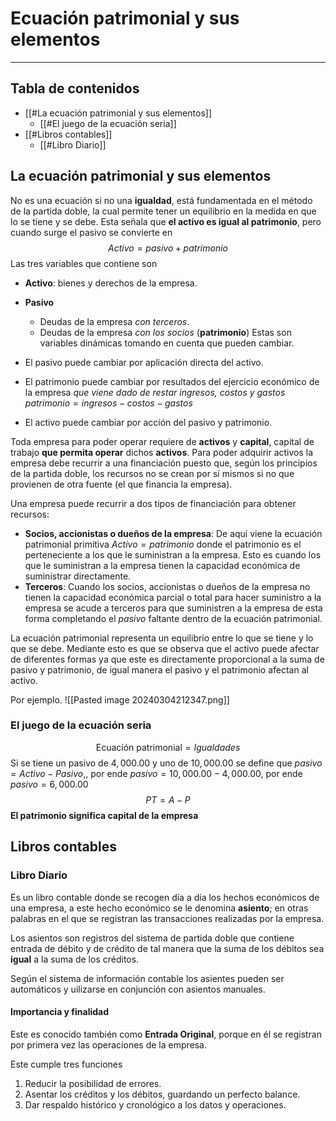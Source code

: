 # Ecuación patrimonial y sus elementos
---
## Tabla de contenidos
- [[#La ecuación patrimonial y sus elementos]]
	- [[#El juego de la ecuación seria]]
- [[#Libros contables]]
	- [[#Libro Diario]]

> <div style="page-break-after: always;"></div>
## La ecuación patrimonial y sus elementos
No es una ecuación si no una **igualdad**, está fundamentada en el método de la partida doble, la cual permite tener un equilibrio en la medida en que lo se tiene y se debe.
Esta señala que **el activo es igual al patrimonio**, pero cuando surge el pasivo se convierte en
$$
Activo = pasivo + patrimonio
$$
Las tres variables que contiene son
- **Activo**: bienes y derechos de la empresa.
- **Pasivo**
	- Deudas de la empresa *con terceros*.
	- Deudas de la empresa *con los socios* (**patrimonio**)
Estas son variables dinámicas tomando en cuenta que pueden cambiar.

- El pasivo puede cambiar por aplicación directa del activo.
- El patrimonio puede cambiar por resultados del ejercicio económico de la empresa *que viene dado de restar ingresos, costos y gastos* $patrimonio=ingresos-costos-gastos$
- El activo puede cambiar por acción del pasivo y patrimonio.

Toda empresa para poder operar requiere de **activos** y **capital**, capital de trabajo **que permita operar** dichos **activos**. Para poder adquirir activos la empresa debe recurrir a una financiación puesto que, según los principios de la partida doble, los recursos no se crean por sí mismos si no que provienen de otra fuente (el que financia la empresa).

Una empresa puede recurrir a dos tipos de financiación para obtener recursos:
- **Socios, accionistas o dueños de la empresa**: De aquí viene la ecuación patrimonial primitiva $Activo = patrimonio$ donde el patrimonio es el perteneciente a los que le suministran a la empresa. Esto es cuando los que le suministran a la empresa tienen la capacidad económica de suministrar directamente.
- **Terceros**: Cuando los socios, accionistas o dueños de la empresa no tienen la capacidad económica parcial o total para hacer suministro a la empresa se acude a terceros para que suministren a la empresa de esta forma completando el $pasivo$ faltante dentro de la ecuación patrimonial.

La ecuación patrimonial representa un equilibrio entre lo que se tiene y lo que se debe. Mediante esto es que se observa que el activo puede afectar de diferentes formas ya que este es directamente proporcional a la suma de pasivo y patrimonio, de igual manera el pasivo y el patrimonio afectan al activo.

Por ejemplo.
![[Pasted image 20240304212347.png]]

### El juego de la ecuación seria
$$
\text{Ecuación patrimonial} = Igualdades
$$
Si se tiene un pasivo de $4,000.00$ y uno de $10,000.00$ se define que $pasivo = Activo - Pasivo$,, por ende $pasivo = 10,000.00-4,000.00$, por ende $pasivo = 6,000.00$
$$
PT=A-P
$$
**El patrimonio significa capital de la empresa**

> <div style="page-break-after: always;"></div>

## Libros contables
### Libro Diario
Es un libro contable donde se recogen día a día los hechos económicos de una empresa, a este hecho económico se le denomina **asiento**; en otras palabras en el que se registran las transacciones realizadas por la empresa.

Los asientos son registros del sistema de partida doble que contiene entrada de débito y de crédito de tal manera que la suma de los débitos sea **igual** a la suma de los créditos.

Según el sistema de información contable los asientes pueden ser automáticos y uilizarse en conjunción con asientos manuales.

#### Importancia y finalidad
Este es conocido también como **Entrada Original**, porque en él se registran por primera vez las operaciones de la empresa.

Este cumple tres funciones
1. Reducir la posibilidad de errores.
2. Asentar los créditos y los débitos, guardando un perfecto balance.
3. Dar respaldo histórico y cronológico a los datos y operaciones.